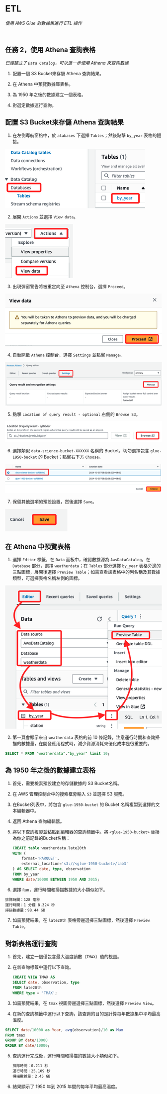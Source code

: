 # ETL

_使用 AWS Glue 對數據集進行 ETL 操作_

<br>

## 任務 2，使用 Athena 查詢表格

_已經建立了 `Data Catalog`，可以進一步使用 Athena 來查詢數據_

1. 配置一個 S3 Bucket來存儲 Athena 查詢結果。

2. 在 Athena 中預覽數據庫表格。

3. 為 1950 年之後的數據建立一個表格。

4. 對選定數據運行查詢。

## 配置 S3 Bucket來存儲 Athena 查詢結果

1. 在左側導航窗格中，於 `atabases` 下選擇 `Tables`；然後點擊 `by_year` 表格的鏈接。

![](images/img_26.png)

2. 展開 `Actions` 並選擇 `View data`。

![](images/img_27.png)

3. 出現彈窗警告將被重定向至 `Athena` 控制台，選擇 `Proceed`。

![](images/img_28.png)

4. 自動開啟 `Athena` 控制台，選擇 `Settings` 並點擊 `Manage`。

![](images/img_29.png)

5. 點擊 `Location of query result - optional` 右側的 `Browse S3`。

![](images/img_30.png)

6. 選擇類似 `data-science-bucket-XXXXXX` 名稱的 Bucket，切勿選擇包含 `glue-1950-bucket` 的 Bucket；點擊右下方 `Choose`。

![](images/img_31.png)

7. 保留其他選項的預設設置，然後選擇 `Save`。

![](images/img_32.png)

## 在 Athena 中預覽表格

1. 選擇 `Editor` 標籤，在 `Data` 面板中，確認數據源為 `AwsDataCatalog`，在 `Database` 部分，選擇 `weatherdata`；在 `Tables` 部分選擇 `by_year` 表格旁邊的三點圖標，展開後選擇 `Preview Table`；如需查看該表格中的列名稱及其數據類型，可選擇表格名稱左側的圖標。

![](images/img_33.png)

2. 第一頁會顯示來自 `weatherdata` 表格的前 10 條記錄，注意運行時間和查詢掃描的數據量，在開發應用程式時，減少資源消耗來優化成本是很重要的。

```sql
SELECT * FROM "weatherdata"."by_year" limit 10;
```

## 為 1950 年之後的數據建立表格

1. 首先，需要檢索預設建立的存儲數據的 S3 Bucket名稱。

2. 在 AWS 管理控制台中的搜索框旁輸入 `S3` 並選擇 S3 服務。

3. 在Bucket列表中，將包含 `glue-1950-bucket` 的 Bucket 名稱複製到選擇的文本編輯器中。

4. 返回 Athena 查詢編輯器。

5. 將以下查詢複製並粘貼到編輯器的查詢標籤中。將 `<glue-1950-bucket>` 替換為你之前記錄的Bucket名稱：

    ```sql
    CREATE table weatherdata.late20th
    WITH (
        format='PARQUET',
        external_location='s3://<glue-1950-bucket>/lab3'
    ) AS SELECT date, type, observation 
    FROM by_year
    WHERE date/10000 BETWEEN 1950 AND 2015;
    ```

6. 選擇 `Run`，運行時間和掃描數據的大小類似如下。

```bash
排隊時間：128 毫秒
運行時間：1 分鐘 8.324 秒
掃描數據量：98.44 GB
```

7. 如需預覽結果，在 `late20th` 表格旁邊選擇三點圖標，然後選擇 `Preview Table`。


## 對新表格運行查詢

1. 首先，建立一個僅包含最大溫度讀數（`TMAX`）值的視圖。

2. 在新查詢標籤中運行以下查詢。

    ```sql
    CREATE VIEW TMAX AS
    SELECT date, observation, type
    FROM late20th
    WHERE type = 'TMAX';
    ```

3. 如需預覽結果，在 `tmax` 視圖旁邊選擇三點圖標，然後選擇 `Preview View`。


4. 在新的查詢標籤中運行以下查詢，該查詢的目的是計算每年數據集中平均最高溫度。

```sql
SELECT date/10000 as Year, avg(observation)/10 as Max
FROM tmax
GROUP BY date/10000
ORDER BY date/10000;
```

5. 查詢運行完成後，運行時間和掃描的數據大小類似如下。

    ```bash
    排隊時間：0.211 秒
    運行時間：25.109 秒
    掃描數據量：2.45 GB
    ```

2. 結果顯示了 1950 年到 2015 年間的每年平均最高溫度。


